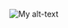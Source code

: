 ![My alt-text](https://cdn.vox-cdn.com/thumbor/0nFq4iiRLUTjZE8VY2BsoqHyj6E=/0x21:600x359/1600x900/cdn.vox-cdn.com/uploads/chorus_image/image/46810120/picard-engage.0.0.jpg)
